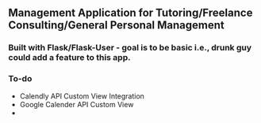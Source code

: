 ## Management Application for Tutoring/Freelance Consulting/General Personal Management
### Built with Flask/Flask-User - goal is to be basic i.e., drunk guy could add a feature to this app.

### To-do
- Calendly API Custom View Integration
- Google Calender API Custom View
- 
